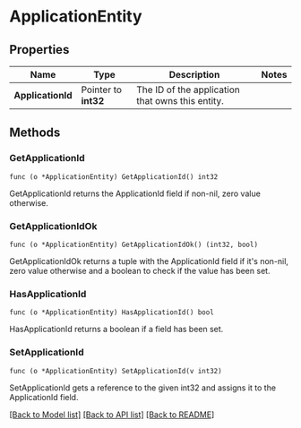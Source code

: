 # ApplicationEntity

## Properties

Name | Type | Description | Notes
------------ | ------------- | ------------- | -------------
**ApplicationId** | Pointer to **int32** | The ID of the application that owns this entity. | 

## Methods

### GetApplicationId

`func (o *ApplicationEntity) GetApplicationId() int32`

GetApplicationId returns the ApplicationId field if non-nil, zero value otherwise.

### GetApplicationIdOk

`func (o *ApplicationEntity) GetApplicationIdOk() (int32, bool)`

GetApplicationIdOk returns a tuple with the ApplicationId field if it's non-nil, zero value otherwise
and a boolean to check if the value has been set.

### HasApplicationId

`func (o *ApplicationEntity) HasApplicationId() bool`

HasApplicationId returns a boolean if a field has been set.

### SetApplicationId

`func (o *ApplicationEntity) SetApplicationId(v int32)`

SetApplicationId gets a reference to the given int32 and assigns it to the ApplicationId field.


[[Back to Model list]](../README.md#documentation-for-models) [[Back to API list]](../README.md#documentation-for-api-endpoints) [[Back to README]](../README.md)


